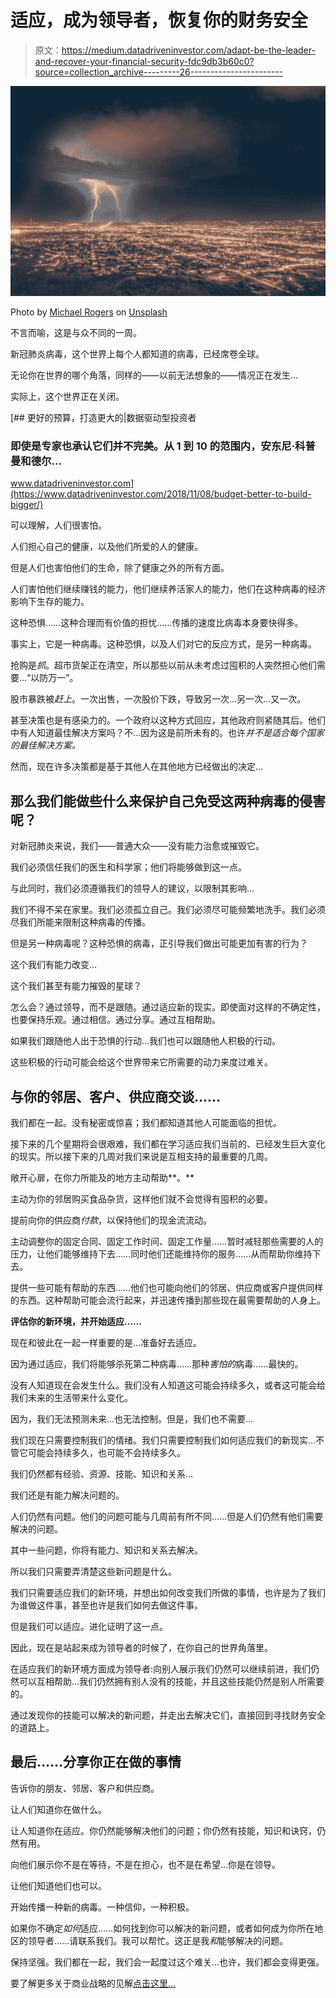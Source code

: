 # 适应，成为领导者，恢复你的财务安全

> 原文：<https://medium.datadriveninvestor.com/adapt-be-the-leader-and-recover-your-financial-security-fdc9db3b60c0?source=collection_archive---------26----------------------->

![](img/138462fffa4b134e17164561da0b4c9f.png)

Photo by [Michael Rogers](https://unsplash.com/@alienaperture?utm_source=medium&utm_medium=referral) on [Unsplash](https://unsplash.com?utm_source=medium&utm_medium=referral)

不言而喻，这是与众不同的一周。

新冠肺炎病毒，这个世界上每个人都知道的病毒，已经席卷全球。

无论你在世界的哪个角落，同样的——以前无法想象的——情况正在发生…

实际上，这个世界正在关闭。

[](https://www.datadriveninvestor.com/2018/11/08/budget-better-to-build-bigger/) [## 更好的预算，打造更大的|数据驱动型投资者

### 即使是专家也承认它们并不完美。从 1 到 10 的范围内，安东尼·科普曼和德尔…

www.datadriveninvestor.com](https://www.datadriveninvestor.com/2018/11/08/budget-better-to-build-bigger/) 

可以理解，人们很害怕。

人们担心自己的健康，以及他们所爱的人的健康。

但是人们也害怕他们的生命，除了健康之外的所有方面。

人们害怕他们继续赚钱的能力，他们继续养活家人的能力，他们在这种病毒的经济影响下生存的能力。

这种恐惧……这种合理而有价值的担忧……传播的速度比病毒本身要快得多。

事实上，它是一种病毒。这种恐惧，以及人们对它的反应方式，是另一种病毒。

抢购是*抓*。超市货架正在清空，所以那些以前从未考虑过囤积的人突然担心他们需要…“以防万一”。

股市暴跌被*赶上*。一次出售，一次股价下跌，导致另一次…另一次…又一次。

甚至决策也是有感染力的。一个政府以这种方式回应，其他政府则紧随其后。他们中有人知道最佳解决方案吗？不…因为这是前所未有的。也许*并不是适合每个国家的最佳解决方案。*

然而，现在许多决策都是基于其他人在其他地方已经做出的决定…

## **那么我们能做些什么来保护自己免受这两种病毒的侵害呢？**

对新冠肺炎来说，我们——普通大众——没有能力治愈或摧毁它。

我们必须信任我们的医生和科学家；他们将能够做到这一点。

与此同时，我们必须遵循我们的领导人的建议，以限制其影响…

我们不得不呆在家里。我们必须孤立自己。我们必须尽可能频繁地洗手。我们必须尽我们所能来限制这种病毒的传播。

但是另一种病毒呢？这种恐惧的病毒，正引导我们做出可能更加有害的行为？

这个我们有能力改变…

这个我们甚至有能力摧毁的星球？

怎么会？通过领导，而不是跟随。通过适应新的现实。即使面对这样的不确定性，也要保持乐观。通过相信。通过分享。通过互相帮助。

如果我们跟随他人出于恐惧的行动…我们也可以跟随他人积极的行动。

这些积极的行动可能会给这个世界带来它所需要的动力来度过难关。

## **与你的邻居、客户、供应商交谈……**

我们都在一起。没有秘密或惊喜；我们都知道其他人可能面临的担忧。

接下来的几个星期将会很艰难，我们都在学习适应我们当前的、已经发生巨大变化的现实。所以接下来的几周对我们来说是互相支持的最重要的几周。

敞开心扉，在你力所能及的地方主动帮助**。**

主动为你的邻居购买食品杂货，这样他们就不会觉得有囤积的必要。

提前向你的供应商*付款*，以保持他们的现金流流动。

主动调整你的固定合同、固定工作时间、固定工作量……暂时减轻那些需要的人的压力，让他们能够维持下去……同时他们还能维持你的服务……从而帮助你维持下去。

提供一些可能有帮助的东西……他们也可能向他们的邻居、供应商或客户提供同样的东西。这种帮助可能会流行起来，并迅速传播到那些现在最需要帮助的人身上。

**评估你的新环境，并开始适应……**

现在和彼此在一起一样重要的是…准备好去适应。

因为通过适应，我们将能够杀死第二种病毒……那种*害怕的*病毒……最快的。

没有人知道现在会发生什么。我们没有人知道这可能会持续多久，或者这可能会给我们未来的生活带来什么变化。

因为，我们无法预测未来…也无法控制。但是，我们也不需要…

我们现在只需要控制我们的情绪。我们只需要控制我们如何适应我们的新现实…不管它可能会持续多久，也可能不会持续多久。

我们仍然都有经验、资源、技能、知识和关系…

我们还是有能力解决问题的。

人们仍然有问题。他们的问题可能与几周前有所不同……但是人们仍然有他们需要解决的问题。

其中一些问题，你将有能力、知识和关系去解决。

所以我们只需要弄清楚这些新问题是什么。

我们只需要适应我们的新环境，并想出如何改变我们所做的事情，也许是为了我们为谁做这件事，甚至也许是我们如何去做这件事。

但是我们可以适应。进化证明了这一点。

因此，现在是站起来成为领导者的时候了，在你自己的世界角落里。

在适应我们的新环境方面成为领导者:向别人展示我们仍然可以继续前进，我们仍然可以互相帮助…我们仍然拥有别人没有的技能，并且这些技能仍然是别人所需要的。

通过发现你的技能可以解决的新问题，并走出去解决它们，直接回到寻找财务安全的道路上。

## **最后……分享你正在做的事情**

告诉你的朋友、邻居、客户和供应商。

让人们知道你在做什么。

让人知道你在适应。你仍然能够解决他们的问题；你仍然有技能，知识和诀窍，仍然有用。

向他们展示你不是在等待，不是在担心，也不是在希望…你是在领导。

让他们知道他们也可以。

开始传播一种新的病毒。一种信仰，一种积极。

如果你不确定*如何*适应……如何找到你可以解决的新问题，或者如何成为你所在地区的领导者……请联系我们。我可以帮忙。这正是我*和*能够解决的问题。

保持坚强。我们都在一起，我们会一起度过这个难关…也许，我们都会变得更强。

要了解更多关于商业战略的见解[点击这里…](https://the3fs.com/category/strategy/   )